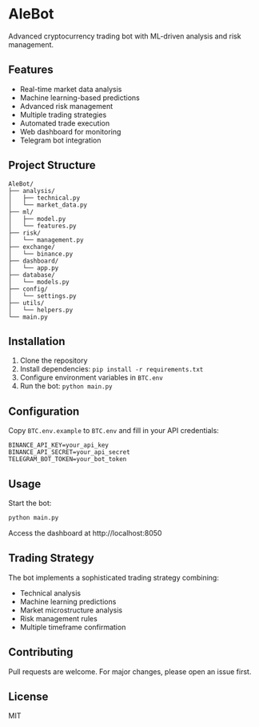 # AleBot

Advanced cryptocurrency trading bot with ML-driven analysis and risk management.

## Features

- Real-time market data analysis
- Machine learning-based predictions
- Advanced risk management
- Multiple trading strategies
- Automated trade execution
- Web dashboard for monitoring
- Telegram bot integration

## Project Structure

```
AleBot/
├── analysis/
│   ├── technical.py
│   └── market_data.py
├── ml/
│   ├── model.py
│   └── features.py
├── risk/
│   └── management.py
├── exchange/
│   └── binance.py
├── dashboard/
│   └── app.py
├── database/
│   └── models.py
├── config/
│   └── settings.py
├── utils/
│   └── helpers.py
└── main.py
```

## Installation

1. Clone the repository
2. Install dependencies: `pip install -r requirements.txt`
3. Configure environment variables in `BTC.env`
4. Run the bot: `python main.py`

## Configuration

Copy `BTC.env.example` to `BTC.env` and fill in your API credentials:

```env
BINANCE_API_KEY=your_api_key
BINANCE_API_SECRET=your_api_secret
TELEGRAM_BOT_TOKEN=your_bot_token
```

## Usage

Start the bot:
```bash
python main.py
```

Access the dashboard at http://localhost:8050

## Trading Strategy

The bot implements a sophisticated trading strategy combining:
- Technical analysis
- Machine learning predictions
- Market microstructure analysis
- Risk management rules
- Multiple timeframe confirmation

## Contributing

Pull requests are welcome. For major changes, please open an issue first.

## License

MIT